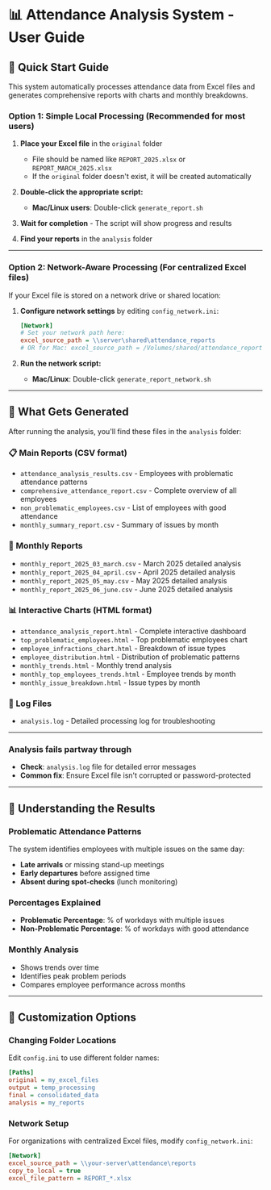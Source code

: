 # 📊 Attendance Analysis System - User Guide

## 🚀 Quick Start Guide

This system automatically processes attendance data from Excel files and generates comprehensive reports with charts and monthly breakdowns.

### **Option 1: Simple Local Processing (Recommended for most users)**

1. **Place your Excel file** in the `original` folder
   - File should be named like `REPORT_2025.xlsx` or `REPORT_MARCH_2025.xlsx`
   - If the `original` folder doesn't exist, it will be created automatically

2. **Double-click the appropriate script:**
   - **Mac/Linux users**: Double-click `generate_report.sh`

3. **Wait for completion** - The script will show progress and results

4. **Find your reports** in the `analysis` folder

---

### **Option 2: Network-Aware Processing (For centralized Excel files)**

If your Excel file is stored on a network drive or shared location:

1. **Configure network settings** by editing `config_network.ini`:
   ```ini
   [Network]
   # Set your network path here:
   excel_source_path = \\server\shared\attendance_reports
   # OR for Mac: excel_source_path = /Volumes/shared/attendance_reports
   ```

2. **Run the network script:**
   - **Mac/Linux**: Double-click `generate_report_network.sh`

---

## 📁 What Gets Generated

After running the analysis, you'll find these files in the `analysis` folder:

### **📋 Main Reports (CSV format)**
- `attendance_analysis_results.csv` - Employees with problematic attendance patterns
- `comprehensive_attendance_report.csv` - Complete overview of all employees
- `non_problematic_employees.csv` - List of employees with good attendance
- `monthly_summary_report.csv` - Summary of issues by month

### **📅 Monthly Reports**
- `monthly_report_2025_03_march.csv` - March 2025 detailed analysis
- `monthly_report_2025_04_april.csv` - April 2025 detailed analysis
- `monthly_report_2025_05_may.csv` - May 2025 detailed analysis
- `monthly_report_2025_06_june.csv` - June 2025 detailed analysis

### **📊 Interactive Charts (HTML format)**
- `attendance_analysis_report.html` - Complete interactive dashboard
- `top_problematic_employees.html` - Top problematic employees chart
- `employee_infractions_chart.html` - Breakdown of issue types
- `employee_distribution.html` - Distribution of problematic patterns
- `monthly_trends.html` - Monthly trend analysis
- `monthly_top_employees_trends.html` - Employee trends by month
- `monthly_issue_breakdown.html` - Issue types by month

### **📝 Log Files**
- `analysis.log` - Detailed processing log for troubleshooting

---

### **Analysis fails partway through**
- **Check**: `analysis.log` file for detailed error messages
- **Common fix**: Ensure Excel file isn't corrupted or password-protected

---

## 🎯 Understanding the Results

### **Problematic Attendance Patterns**
The system identifies employees with multiple issues on the same day:
- **Late arrivals** or missing stand-up meetings
- **Early departures** before assigned time
- **Absent during spot-checks** (lunch monitoring)

### **Percentages Explained**
- **Problematic Percentage**: % of workdays with multiple issues
- **Non-Problematic Percentage**: % of workdays with good attendance

### **Monthly Analysis**
- Shows trends over time
- Identifies peak problem periods
- Compares employee performance across months

---

## 🔧 Customization Options

### **Changing Folder Locations**
Edit `config.ini` to use different folder names:
```ini
[Paths]
original = my_excel_files
output = temp_processing
final = consolidated_data
analysis = my_reports
```

### **Network Setup**
For organizations with centralized Excel files, modify `config_network.ini`:
```ini
[Network]
excel_source_path = \\your-server\attendance\reports
copy_to_local = true
excel_file_pattern = REPORT_*.xlsx
```
